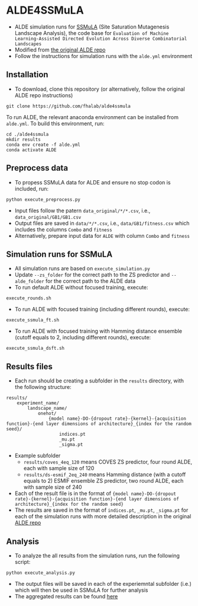 # ALDE4SSMuLA
* ALDE simulation runs for [SSMuLA](https://github.com/fhalab/SSMuLA) (Site Saturation Mutagenesis Landscape Analysis), the code base for `Evaluation of Machine Learning-Assisted Directed Evolution Across Diverse Combinatorial Landscapes`
* Modified from [the original ALDE repo](https://github.com/jsunn-y/ALDE)
* Follow the instructions for simulation runs with the `alde.yml` environment

## Installation
* To download, clone this repository (or alternatively, follow the original ALDE repo instructions)
```
git clone https://github.com/fhalab/alde4ssmula
```
To run ALDE, the relevant anaconda environment can be installed from `alde.yml`. To build this environment, run:
```
cd ./alde4ssmula
mkdir results
conda env create -f alde.yml
conda activate ALDE
```

## Preprocess data
* To propess SSMuLA data for ALDE and ensure no stop codon is included, run:
```
python execute_preprocess.py
```
* Input files follow the patern `data_original/*/*.csv`, i.e., `data_original/GB1/GB1.csv`
* Output files are saved in `data/*/*.csv`, i.e., `data/GB1/fitness.csv` which includes the columns `Combo` and `fitness`
* Alternatively, prepare input data for `ALDE` with column `Combo` and `fitness`

## Simulation runs for SSMuLA
* All simulation runs are based on `execute_simulation.py`
* Update `--zs_folder` for the correct path to the ZS predictor and `--alde_folder` for the correct path to the ALDE data
* To run default ALDE without focused training, execute:
```
execute_rounds.sh
```
* To run ALDE with focused training (including different rounds), execute:
```
execute_ssmula_ft.sh
```
* To run ALDE with focused training with Hamming distance ensemble (cutoff equals to 2, including different rounds), execute:
```
execute_ssmula_dsft.sh
```

## Results files
* Each run should be creating a subfolder in the `results` directory, with the following structure:
```
results/
    experiment_name/
        landscape_name/
            onehot/
                {model name}-DO-{dropout rate}-{kernel}-{acquisition function}-{end layer dimensions of architecture}_{index for the random seed}/
                    indices.pt
                    _mu.pt
                    _sigma.pt
```
* Example subfolder
    * `results/coves_4eq_120` means COVES ZS predictor, four round ALDE, each with sample size of 120
    * `results/ds-esmif_2eq_240` means Hamming distance (with a cutoff equals to 2) ESMIF ensemble ZS predictor, two round ALDE, each with sample size of 240
* Each of the result file is in the format of `{model name}-DO-{dropout rate}-{kernel}-{acquisition function}-{end layer dimensions of architecture}_{index for the random seed}`
* The results are saved in the format of `indices.pt`, `_mu.pt`, `_sigma.pt` for each of the simulation runs with more detailed description in the original [ALDE repo](https://github.com/jsunn-y/ALDE)

## Analysis
* To analyze the all results from the simulation runs, run the following script:
```
python execute_analysis.py
```
* The output files will be saved in each of the experiemntal subfolder (i.e.) which will then be used in SSMuLA for further analysis
* The aggregated results can be found [here](10.5281/zenodo.13910506)